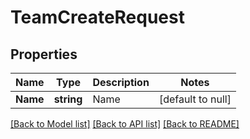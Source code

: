 # TeamCreateRequest

## Properties
Name | Type | Description | Notes
------------ | ------------- | ------------- | -------------
**Name** | **string** | Name | [default to null]

[[Back to Model list]](../README.md#documentation-for-models) [[Back to API list]](../README.md#documentation-for-api-endpoints) [[Back to README]](../README.md)


